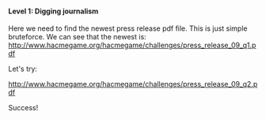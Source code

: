 #### Level 1: Digging journalism

Here we need to find the newest press release pdf file. This is just simple bruteforce.
We can see that the newest is: http://www.hacmegame.org/hacmegame/challenges/press_release_09_q1.pdf

Let's try:

http://www.hacmegame.org/hacmegame/challenges/press_release_09_q2.pdf

Success!